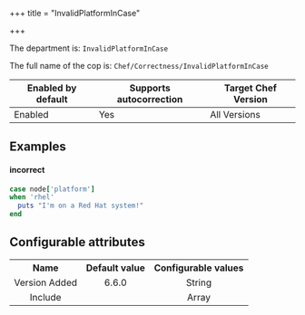+++
title = "InvalidPlatformInCase"

+++

<!-- This content is automatically generated. See https://github.com/chef/chef-web-docs/blob/main/generated/README.md -->

The department is: `InvalidPlatformInCase`

The full name of the cop is: `Chef/Correctness/InvalidPlatformInCase`

| Enabled by default | Supports autocorrection | Target Chef Version |
| --- | --- | --- |
| Enabled | Yes | All Versions |

## Examples


#### incorrect

```ruby
case node['platform']
when 'rhel'
  puts "I'm on a Red Hat system!"
end
```

## Configurable attributes

<table>
<tbody><tr>
<th>Name</th>
<th>Default value</th>
<th>Configurable values</th>
</tr>
<tr>
<td style="text-align:center">Version Added</td>
<td style="text-align:center">6.6.0</td>
<td style="text-align:center">String</td>
</tr>
<tr><td style="text-align:center">Include</td>
<td style="text-align:center"><ul>
</ul>
</td>
<td style="text-align:center">Array</td>
</tr></tbody></table>
